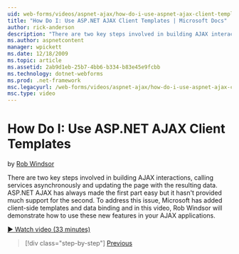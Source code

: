 ```yaml
---
uid: web-forms/videos/aspnet-ajax/how-do-i-use-aspnet-ajax-client-templates
title: "How Do I: Use ASP.NET AJAX Client Templates | Microsoft Docs"
author: rick-anderson
description: "There are two key steps involved in building AJAX interactions, calling services asynchronously and updating the page with the resulting data. ASP.NET AJAX h..."
ms.author: aspnetcontent
manager: wpickett
ms.date: 12/18/2009
ms.topic: article
ms.assetid: 2ab9d1eb-25b7-4bb6-b334-b83e45e9fcbb
ms.technology: dotnet-webforms
ms.prod: .net-framework
msc.legacyurl: /web-forms/videos/aspnet-ajax/how-do-i-use-aspnet-ajax-client-templates
msc.type: video
---
```

How Do I: Use ASP.NET AJAX Client Templates
====================
by [Rob Windsor](https://twitter.com/robwindsor)

There are two key steps involved in building AJAX interactions, calling services asynchronously and updating the page with the resulting data. ASP.NET AJAX has always made the first part easy but it hasn't provided much support for the second. To address this issue, Microsoft has added client-side templates and data binding and in this video, Rob Windsor will demonstrate how to use these new features in your AJAX applications.

[&#9654; Watch video (33 minutes)](https://channel9.msdn.com/Blogs/ASP-NET-Site-Videos/how-do-i-use-aspnet-ajax-client-templates)

>[!div class="step-by-step"]
[Previous](how-do-i-customize-error-handling-for-the-aspnet-ajax-updatepanel.md)
